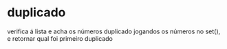# duplicado
verifica á lista e acha os números duplicado jogandos os números no set(), e retornar qual foi primeiro duplicado

